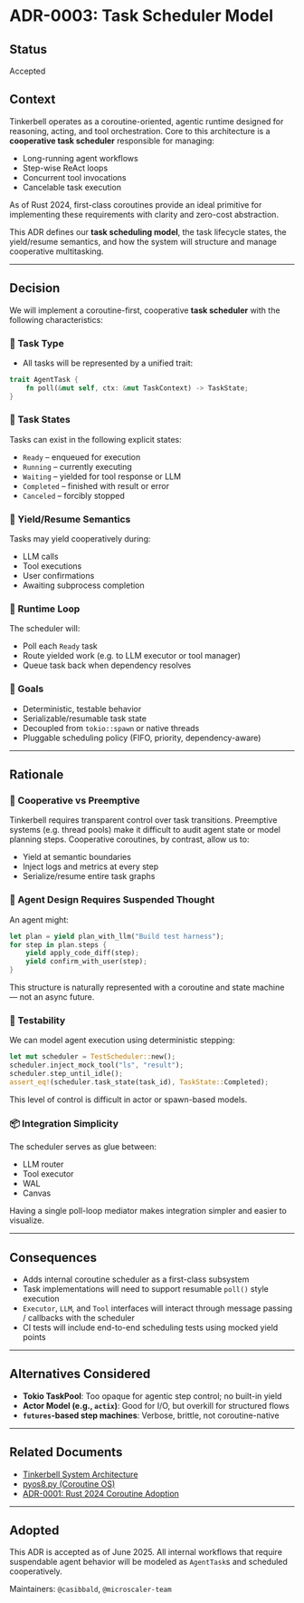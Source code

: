 # ADR-0003: Task Scheduler Model

## Status
Accepted

## Context
Tinkerbell operates as a coroutine-oriented, agentic runtime designed for reasoning, acting, and tool orchestration. Core to this architecture is a **cooperative task scheduler** responsible for managing:

- Long-running agent workflows
- Step-wise ReAct loops
- Concurrent tool invocations
- Cancelable task execution

As of Rust 2024, first-class coroutines provide an ideal primitive for implementing these requirements with clarity and zero-cost abstraction.

This ADR defines our **task scheduling model**, the task lifecycle states, the yield/resume semantics, and how the system will structure and manage cooperative multitasking.

---

## Decision

We will implement a coroutine-first, cooperative **task scheduler** with the following characteristics:

### 🧵 Task Type
- All tasks will be represented by a unified trait:

```rust
trait AgentTask {
    fn poll(&mut self, ctx: &mut TaskContext) -> TaskState;
}
```

### 📐 Task States
Tasks can exist in the following explicit states:
- `Ready` – enqueued for execution
- `Running` – currently executing
- `Waiting` – yielded for tool response or LLM
- `Completed` – finished with result or error
- `Canceled` – forcibly stopped

### 🔄 Yield/Resume Semantics
Tasks may yield cooperatively during:
- LLM calls
- Tool executions
- User confirmations
- Awaiting subprocess completion

### 🧰 Runtime Loop
The scheduler will:
- Poll each `Ready` task
- Route yielded work (e.g. to LLM executor or tool manager)
- Queue task back when dependency resolves

### 🧭 Goals
- Deterministic, testable behavior
- Serializable/resumable task state
- Decoupled from `tokio::spawn` or native threads
- Pluggable scheduling policy (FIFO, priority, dependency-aware)

---

## Rationale

### 🔁 Cooperative vs Preemptive
Tinkerbell requires transparent control over task transitions. Preemptive systems (e.g. thread pools) make it difficult to audit agent state or model planning steps. Cooperative coroutines, by contrast, allow us to:
- Yield at semantic boundaries
- Inject logs and metrics at every step
- Serialize/resume entire task graphs

### 🧠 Agent Design Requires Suspended Thought
An agent might:
```rust
let plan = yield plan_with_llm("Build test harness");
for step in plan.steps {
    yield apply_code_diff(step);
    yield confirm_with_user(step);
}
```
This structure is naturally represented with a coroutine and state machine — not an async future.

### 🧪 Testability
We can model agent execution using deterministic stepping:
```rust
let mut scheduler = TestScheduler::new();
scheduler.inject_mock_tool("ls", "result");
scheduler.step_until_idle();
assert_eq!(scheduler.task_state(task_id), TaskState::Completed);
```
This level of control is difficult in actor or spawn-based models.

### 📦 Integration Simplicity
The scheduler serves as glue between:
- LLM router
- Tool executor
- WAL
- Canvas

Having a single poll-loop mediator makes integration simpler and easier to visualize.

---

## Consequences

- Adds internal coroutine scheduler as a first-class subsystem
- Task implementations will need to support resumable `poll()` style execution
- `Executor`, `LLM`, and `Tool` interfaces will interact through message passing / callbacks with the scheduler
- CI tests will include end-to-end scheduling tests using mocked yield points

---

## Alternatives Considered

- **Tokio TaskPool**: Too opaque for agentic step control; no built-in yield
- **Actor Model (e.g., `actix`)**: Good for I/O, but overkill for structured flows
- **`futures`-based step machines**: Verbose, brittle, not coroutine-native

---

## Related Documents
- [Tinkerbell System Architecture](../whitepapers/Tinkerbell%20System%20Architecture%20and%20Design%20Overview.md)
- [pyos8.py (Coroutine OS)](http://www.dabeaz.com/coroutines/pyos8.py)
- [ADR-0001: Rust 2024 Coroutine Adoption](adr_0001_rust_version.md)

---

## Adopted
This ADR is accepted as of June 2025. All internal workflows that require suspendable agent behavior will be modeled as `AgentTask`s and scheduled cooperatively.

Maintainers: `@casibbald`, `@microscaler-team`

